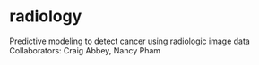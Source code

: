 # radiology
Predictive modeling to detect cancer using radiologic image data
Collaborators:  Craig Abbey, Nancy Pham

